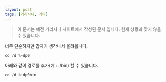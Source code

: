 ```yaml
---
layout: post
tags: [가리사니, 기타]
---
```


> 이 문서는 예전 가리사니 사이트에서 작성된 문서 입니다.
현재 상황과 맞지 않을 수 있습니다.


너무 단순하지만 갑자기 생각나서 올려봅니다.
``` java
cd /d %~dp0
```
아래와 같이 경로를 추가(예 : ./bin) 할 수 있습니다.
``` java
cd /d %~dp0bin
```